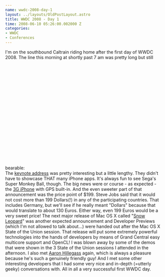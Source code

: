 ```yaml
--- 
name: wwdc-2008-day-1
layout: ../layouts/OldPostLayout.astro
title: WWDC 2008 - Day 1
time: 2008-06-10 05:26:00.002000 Z
categories: 
- WWDC
- Conferences
---
```

I'm on the southbound Caltrain riding home after the first day of WWDC 2008. The line this morning at shortly past 7 am was pretty long but still bearable:
<object width="425" height="350"> <param name="movie" value="http://www.youtube.com/v/UQksF49rgM8"> </param> <embed src="http://www.youtube.com/v/UQksF49rgM8" type="application/x-shockwave-flash" width="425" height="350"> </embed> </object>
The <a href="http://www.apple.com/quicktime/qtv/wwdc08/">keynote address</a> was pretty interesting but a little lengthy. They didn't have to showcase THAT many iPhone apps. It's always fun to see Sega's Super Monkey Ball, though.
The big news were or course - as expected - the <a href="http://www.apple.com/iphone/">3G iPhone</a> with GPS built-in. And the even sweeter part of that announcement was the price point of $199. Steve Jobs said that it would not cost more than 199 Dollars(!) in any of the participating countries. That includes Germany, but we'll see if he really meant "Dollars" because that would translate to about 130 Euros. Either way, even 199 Euros would be a very sweet price!
The next major release of Mac OS X called "<a href="http://www.apple.com/macosx/snowleopard/">Snow Leopard</a>" was another expected announcement and Developer Previews (which I'm not allowed to talk about...) were handed out after the Mac OS X State of the Union session. 
That release will put some extremely powerful technologies into the hands of developers by means of Grand Central easy multicore support and OpenCL! I was blown away by some of the demos that were shown in the 3 State of the Union sessions I attended in the afternoon.
I also met <a href="http://en.wikipedia.org/wiki/Aaron_Hillegass">Aaron Hillegass</a> again, which is always a pleasure because he's such a genuinely friendly guy! And I met some other interesting developers that I had some very nice and in-depth (=utterly geeky) conversations with. 
All in all a very successful first WWDC day.
